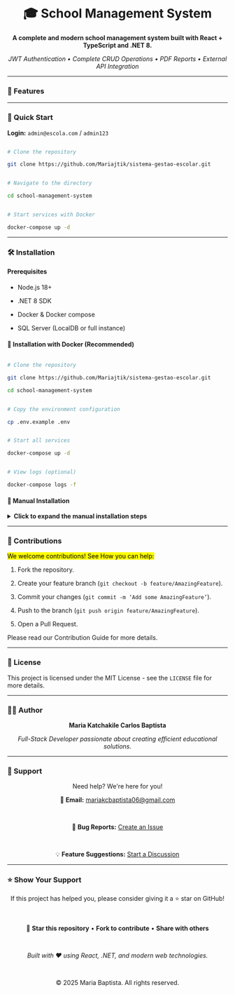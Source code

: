 

<div align="center">


# 🎓 School Management System


**A complete and modern school management system built with React + TypeScript and .NET 8.**


*JWT Authentication • Complete CRUD Operations • PDF Reports • External API Integration*


</div>


---


### 🌟 Features





---


### 🚀 Quick Start


**Login:** `admin@escola.com` / `admin123`


```bash

# Clone the repository

git clone https://github.com/Mariajtik/sistema-gestao-escolar.git


# Navigate to the directory

cd school-management-system


# Start services with Docker

docker-compose up -d

```


---


### 🛠️ Installation


#### Prerequisites

* Node.js 18+

* .NET 8 SDK

* Docker & Docker compose

* SQL Server (LocalDB or full instance)


#### 🐳 Installation with Docker (Recommended)

```bash

# Clone the repository

git clone https://github.com/Mariajtik/sistema-gestao-escolar.git

cd school-management-system


# Copy the environment configuration

cp .env.example .env


# Start all services

docker-compose up -d


# View logs (optional)

docker-compose logs -f

```


#### 🔧 Manual Installation

<details>

<summary><strong>Click to expand the manual installation steps</strong></summary>

<br>


**Backend Configuration**

```bash

cd backend/SchoolManagementAPI

dotnet restore

dotnet ef migrations add InitialCreate

dotnet ef database update

dotnet run

```

*Backend available at: `https://localhost:7001`*


**Frontend Configuration**

```bash

cd frontend

npm install

npm start

```

*Frontend available at: `http://localhost:3000`*

</details>


---


### 🤝 Contributions


<mark> We welcome contributions! See How you can help:


1. Fork the repository.

2. Create your feature branch (`git checkout -b feature/AmazingFeature`).

3. Commit your changes (`git commit -m ‘Add some AmazingFeature’`).

4. Push to the branch (`git push origin feature/AmazingFeature`).

5. Open a Pull Request.


Please read our Contribution Guide for more details.


---


### 📄 License

This project is licensed under the MIT License - see the `LICENSE` file for more details.


---


### 👩‍💻 Author

<div align="center">


**Maria Katchakile Carlos Baptista**


*Full-Stack Developer passionate about creating efficient educational solutions.*


</div>


---


### 💬 Support

<div align="center">


Need help? We're here for you!


📧 **Email:** mariakcbaptista06@gmail.com

<br>

🐛 **Bug Reports:** [Create an Issue](https://github.com/Mariajtik/sistema-gestao-escolar/issues)

<br>

💡 **Feature Suggestions:** [Start a Discussion](https://github.com/Mariajtik/sistema-gestao-escolar/discussions)


</div>


---


### ⭐ Show Your Support

<div align="center">


If this project has helped you, please consider giving it a ⭐ star on GitHub!


<br>


🌟 **Star this repository** • **Fork to contribute** • **Share with others**


<br>


*Built with ❤️ using React, .NET, and modern web technologies.*


<br>


© 2025 Maria Baptista. All rights reserved.


</div>


